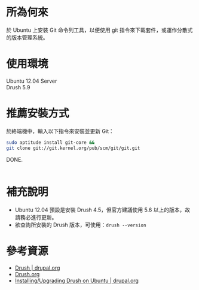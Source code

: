 所為何來
=
於 Ubuntu 上安裝 Git 命令列工具，以便使用 git 指令來下載套件，或運作分散式的版本管理系統。


使用環境
=
Ubuntu 12.04 Server  
Drush 5.9


推薦安裝方式
=
於終端機中，輸入以下指令來安裝並更新 Git：
```bash
sudo aptitude install git-core &&
git clone git://git.kernel.org/pub/scm/git/git.git
```
DONE.
<br>
<br>

補充說明
=
* Ubuntu 12.04 預設是安裝 Drush 4.5，但官方建議使用 5.6 以上的版本，故請務必進行更新。
* 欲查詢所安裝的 Drush 版本，可使用：<code>drush --version</code>

參考資源
=
* [Drush | drupal.org](https://drupal.org/project/drush)
* [Drush.org](http://www.drush.org/)
* [Installing/Upgrading Drush on Ubuntu | drupal.org](https://drupal.org/node/1248790)
